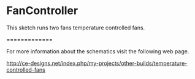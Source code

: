 FanController
=============

This sketch runs two fans temperature controlled fans.

=============

For more information about the schematics visit the following web page.

http://ce-designs.net/index.php/my-projects/other-builds/temperature-controlled-fans
